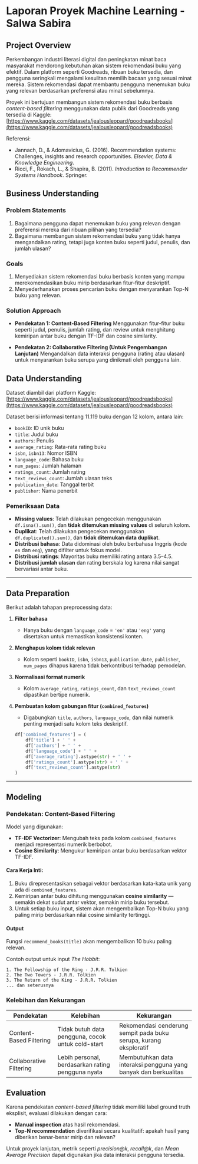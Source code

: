 # Laporan Proyek Machine Learning - Salwa Sabira

## **Project Overview**

Perkembangan industri literasi digital dan peningkatan minat baca masyarakat mendorong kebutuhan akan sistem rekomendasi buku yang efektif. Dalam platform seperti Goodreads, ribuan buku tersedia, dan pengguna seringkali mengalami kesulitan memilih bacaan yang sesuai minat mereka. Sistem rekomendasi dapat membantu pengguna menemukan buku yang relevan berdasarkan preferensi atau minat sebelumnya.

Proyek ini bertujuan membangun sistem rekomendasi buku berbasis *content-based filtering* menggunakan data publik dari Goodreads yang tersedia di Kaggle:
[https://www.kaggle.com/datasets/jealousleopard/goodreadsbooks](https://www.kaggle.com/datasets/jealousleopard/goodreadsbooks)

Referensi:

* Jannach, D., & Adomavicius, G. (2016). Recommendation systems: Challenges, insights and research opportunities. *Elsevier, Data & Knowledge Engineering*.
* Ricci, F., Rokach, L., & Shapira, B. (2011). *Introduction to Recommender Systems Handbook*. Springer.

## **Business Understanding**

### **Problem Statements**

1. Bagaimana pengguna dapat menemukan buku yang relevan dengan preferensi mereka dari ribuan pilihan yang tersedia?
2. Bagaimana membangun sistem rekomendasi buku yang tidak hanya mengandalkan rating, tetapi juga konten buku seperti judul, penulis, dan jumlah ulasan?

### **Goals**

1. Menyediakan sistem rekomendasi buku berbasis konten yang mampu merekomendasikan buku mirip berdasarkan fitur-fitur deskriptif.
2. Menyederhanakan proses pencarian buku dengan menyarankan Top-N buku yang relevan.

### **Solution Approach**

* **Pendekatan 1: Content-Based Filtering**
  Menggunakan fitur-fitur buku seperti judul, penulis, jumlah rating, dan review untuk menghitung kemiripan antar buku dengan TF-IDF dan cosine similarity.

* **Pendekatan 2: Collaborative Filtering (Untuk Pengembangan Lanjutan)**
  Mengandalkan data interaksi pengguna (rating atau ulasan) untuk menyarankan buku serupa yang dinikmati oleh pengguna lain.

## **Data Understanding**

Dataset diambil dari platform Kaggle:
[https://www.kaggle.com/datasets/jealousleopard/goodreadsbooks](https://www.kaggle.com/datasets/jealousleopard/goodreadsbooks)

Dataset berisi informasi tentang 11.119 buku dengan 12 kolom, antara lain:

* `bookID`: ID unik buku
* `title`: Judul buku
* `authors`: Penulis
* `average_rating`: Rata-rata rating buku
* `isbn`, `isbn13`: Nomor ISBN
* `language_code`: Bahasa buku
* `num_pages`: Jumlah halaman
* `ratings_count`: Jumlah rating
* `text_reviews_count`: Jumlah ulasan teks
* `publication_date`: Tanggal terbit
* `publisher`: Nama penerbit

### **Pemeriksaan Data**

* **Missing values**: Telah dilakukan pengecekan menggunakan `df.isna().sum()`, dan **tidak ditemukan missing values** di seluruh kolom.
* **Duplikat**: Telah dilakukan pengecekan menggunakan `df.duplicated().sum()`, dan **tidak ditemukan data duplikat**.
* **Distribusi bahasa**: Data didominasi oleh buku berbahasa Inggris (kode `en` dan `eng`), yang difilter untuk fokus model.
* **Distribusi ratings**: Mayoritas buku memiliki rating antara 3.5–4.5.
* **Distribusi jumlah ulasan** dan rating berskala log karena nilai sangat bervariasi antar buku.

---

## **Data Preparation**

Berikut adalah tahapan preprocessing data:

1. **Filter bahasa**

   * Hanya buku dengan `language_code` = `'en'` atau `'eng'` yang disertakan untuk memastikan konsistensi konten.

2. **Menghapus kolom tidak relevan**

   * Kolom seperti `bookID`, `isbn`, `isbn13`, `publication_date`, `publisher`, `num_pages` dihapus karena tidak berkontribusi terhadap pemodelan.

3. **Normalisasi format numerik**

   * Kolom `average_rating`, `ratings_count`, dan `text_reviews_count` dipastikan bertipe numerik.

4. **Pembuatan kolom gabungan fitur (`combined_features`)**

   * Digabungkan `title`, `authors`, `language_code`, dan nilai numerik penting menjadi satu kolom teks deskriptif.

   ```python
   df['combined_features'] = (
       df['title'] + ' ' +
       df['authors'] + ' ' +
       df['language_code'] + ' ' +
       df['average_rating'].astype(str) + ' ' +
       df['ratings_count'].astype(str) + ' ' +
       df['text_reviews_count'].astype(str)
   )
   ```

---

## **Modeling**

### **Pendekatan: Content-Based Filtering**

Model yang digunakan:

* **TF-IDF Vectorizer**: Mengubah teks pada kolom `combined_features` menjadi representasi numerik berbobot.
* **Cosine Similarity**: Mengukur kemiripan antar buku berdasarkan vektor TF-IDF.

#### **Cara Kerja Inti:**

1. Buku direpresentasikan sebagai vektor berdasarkan kata-kata unik yang ada di `combined_features`.
2. Kemiripan antar buku dihitung menggunakan **cosine similarity** — semakin dekat sudut antar vektor, semakin mirip buku tersebut.
3. Untuk setiap buku input, sistem akan mengembalikan Top-N buku yang paling mirip berdasarkan nilai cosine similarity tertinggi.

#### **Output**

Fungsi `recommend_books(title)` akan mengembalikan 10 buku paling relevan.

Contoh output untuk input *The Hobbit*:

```
1. The Fellowship of the Ring - J.R.R. Tolkien  
2. The Two Towers - J.R.R. Tolkien  
3. The Return of the King - J.R.R. Tolkien  
... dan seterusnya
```

### **Kelebihan dan Kekurangan**

| Pendekatan              | Kelebihan                                         | Kekurangan                                                        |
| ----------------------- | ------------------------------------------------- | ----------------------------------------------------------------- |
| Content-Based Filtering | Tidak butuh data pengguna, cocok untuk cold-start | Rekomendasi cenderung sempit pada buku serupa, kurang eksploratif |
| Collaborative Filtering | Lebih personal, berdasarkan rating pengguna nyata | Membutuhkan data interaksi pengguna yang banyak dan berkualitas   |

## **Evaluation**

Karena pendekatan *content-based filtering* tidak memiliki label ground truth eksplisit, evaluasi dilakukan dengan cara:

* **Manual inspection** atas hasil rekomendasi.
* **Top-N recommendation** diverifikasi secara kualitatif: apakah hasil yang diberikan benar-benar mirip dan relevan?

Untuk proyek lanjutan, metrik seperti *precision\@k*, *recall\@k*, dan *Mean Average Precision* dapat digunakan jika data interaksi pengguna tersedia.
